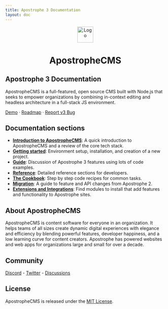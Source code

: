 ```yaml
---
title: Apostrophe 3 Documentation
layout: doc
---
```


<div align="center">
  <a href="https://github.com/apostrophecms/apostrophe">
    <img src="./images/apostrophe-primary-mark.svg" alt="Logo" width="50" height="50">
  </a>
  <h1 align="center">ApostropheCMS</h1>
</div>

## Apostrophe 3 Documentation

ApostropheCMS is a full-featured, open source CMS built with Node.js that seeks to empower organizations by combining in-context editing and headless architecture in a full-stack JS environment.

[Demo](http://demo.apostrophecms.com/) · [Roadmap](https://portal.productboard.com/apostrophecms/1-product-roadmap) · [Report v3 Bug](https://github.com/apostrophecms/apostrophe/issues/new?assignees=&labels=3.0,bug&template=bug_report.md&title=)

## Documentation sections

- [**Introduction to ApostropheCMS**](/guide/introduction.md): A quick introduction to ApostropheCMS and a review of the core tech stack.
- [**Getting started**](/guide/setting-up.md): Environment setup, installation, and creation of a new project.
- [**Guide**](/guide/modules.md): Discussion of Apostrophe 3 features using lots of code examples.
- [**Reference**](/reference/index): Detailed reference sections for developers.
- [**The Cookbook**](/cookbook/index): Step by step code recipes for common tasks.
- [**Migration**](/guide/migration/overview.md): A guide to feature and API changes from Apostrophe 2.
- [**Extensions and Integrations**](https://apostrophecms.com/extensions): Find modules to install that add features and functionality to Apostrophe sites.

## About ApostropheCMS

ApostropheCMS is content software for everyone in an organization. It helps teams of all sizes create dynamic digital experiences with elegance and efficiency by blending powerful features, developer happiness, and a low learning curve for content creators. Apostrophe has powered websites and web apps for organizations large and small for over a decade.

## Community

[Discord](https://discord.com/invite/XkbRNq7) - [Twitter](https://twitter.com/apostrophecms) - [Discussions](https://github.com/apostrophecms/apostrophe/discussions)

## License

ApostropheCMS is released under the [MIT License](https://github.com/apostrophecms/apostrophe/blob/main/LICENSE.md).

